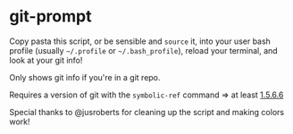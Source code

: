 git-prompt
==========

Copy pasta this script, or be sensible and `source` it, into your user bash profile (usually `~/.profile` or `~/.bash_profile`), 
reload your terminal, and look at your git info!

Only shows git info if you're in a git repo.

Requires a version of git with the `symbolic-ref` command => at least [1.5.6.6](http://git-scm.com/docs/git-symbolic-ref)

Special thanks to @jusroberts for cleaning up the script and making colors work!

